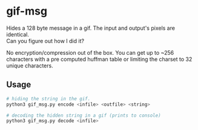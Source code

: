 # gif-msg

Hides a 128 byte message in a gif. The input and output's pixels are identical.  
Can you figure out how I did it?

No encryption/compression out of the box. You can get up to ~256 characters with
a pre computed huffman table or limiting the charset to 32 unique characters.

## Usage

```bash
# hiding the string in the gif.
python3 gif_msg.py encode <infile> <outfile> <string>

# decoding the hidden string in a gif (prints to console)
python3 gif_msg.py decode <infile>
```
